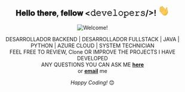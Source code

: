 <div align="center">
<h2> 𝐇𝐞𝐥𝐥𝐨 𝐭𝐡𝐞𝐫𝐞, 𝐟𝐞𝐥𝐥𝐨𝐰 <𝚍𝚎𝚟𝚎𝚕𝚘𝚙𝚎𝚛𝚜/>! <img src="https://github.com/ABSphreak/ABSphreak/blob/master/gifs/Hi.gif" width="30px"></h2>
</div>

<div align="center" width="50">

<img src="https://i.imgur.com/dTYwdG1.gif" alt="Welcome!" width="300"/>

</div>

<div align="center">

DESARROLLADOR BACKEND | DESARROLLADOR FULLSTACK | JAVA | PYTHON | AZURE CLOUD | SYSTEM TECHNICIAN  <br>
FEEL FREE TO REVIEW, Clone OR IMPROVE THE PROJECTS I HAVE DEVELOPED <br>
ANY QUESTIONS YOU CAN ASK ME <a href="https://github.com/ABSphreak/ABSphreak/issues/new"><b>here</b></a><br>
or <a href="oscardelcampo7b@gmail.com"><b>email</b></a> me

<i>Happy Coding!</i> 😊
